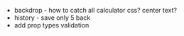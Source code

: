 - backdrop - how to catch all calculator css? center text?
- history - save only 5 back
- add prop types validation